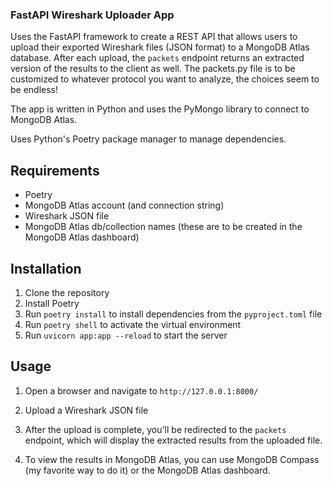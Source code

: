 ### FastAPI Wireshark Uploader App

Uses the FastAPI framework to create a REST API that allows users to upload their exported Wireshark files (JSON format) to a MongoDB Atlas database. After each upload, the `packets` endpoint returns an extracted version of the results to the client as well. The packets.py file is to be customized to whatever protocol you want to analyze, the choices seem to be endless!

The app is written in Python and uses the PyMongo library to connect to MongoDB Atlas.

Uses Python's Poetry package manager to manage dependencies.

## Requirements

-   Poetry
-   MongoDB Atlas account (and connection string)
-   Wireshark JSON file
-   MongoDB Atlas db/collection names (these are to be created in the MongoDB Atlas dashboard)

## Installation

1. Clone the repository
2. Install Poetry
3. Run `poetry install` to install dependencies from the `pyproject.toml` file
4. Run `poetry shell` to activate the virtual environment
5. Run `uvicorn app:app --reload` to start the server

## Usage

1. Open a browser and navigate to `http://127.0.0.1:8000/`

2. Upload a Wireshark JSON file

3. After the upload is complete, you'll be redirected to the `packets` endpoint, which will display the extracted results from the uploaded file.

4. To view the results in MongoDB Atlas, you can use MongoDB Compass (my favorite way to do it) or the MongoDB Atlas dashboard.
